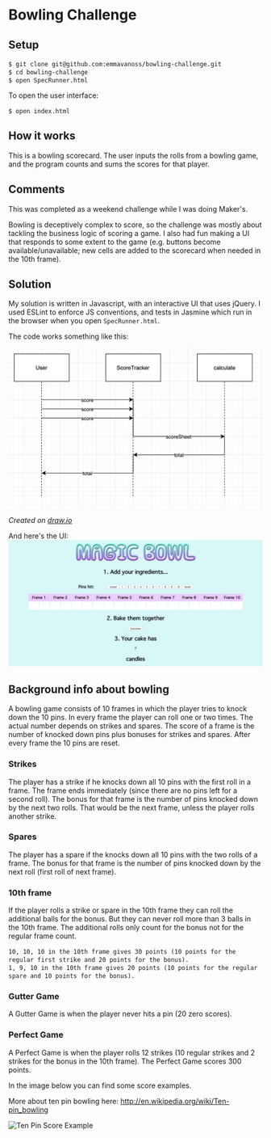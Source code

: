 # Bowling Challenge

## Setup

```
$ git clone git@github.com:emmavanoss/bowling-challenge.git
$ cd bowling-challenge
$ open SpecRunner.html
```

To open the user interface:
```
$ open index.html
```

## How it works

This is a bowling scorecard. The user inputs the rolls from a bowling game, and
the program counts and sums the scores for that player.

## Comments

This was completed as a weekend challenge while I was doing Maker's.

Bowling is deceptively complex to score, so the challenge was mostly about tackling the business logic of scoring a game. I also had fun making a UI that responds to some extent to the game (e.g. buttons become available/unavailable; new cells are added to the scorecard when needed in the 10th frame).

## Solution

My solution is written in Javascript, with an interactive UI that uses jQuery. I used ESLint to enforce JS conventions, and tests in Jasmine which run in the browser when you open `SpecRunner.html`.

The code works something like this:

![planning-diagram-2](images/planning-diagram-2.png)

_Created on [draw.io](https://www.draw.io/)_

And here's the UI:
![UI-screenshot](images/screenshot.png)

## Background info about bowling

A bowling game consists of 10 frames in which the player tries to knock down the 10 pins. In every frame the player can roll one or two times. The actual number depends on strikes and spares. The score of a frame is the number of knocked down pins plus bonuses for strikes and spares. After every frame the 10 pins are reset.

### Strikes

The player has a strike if he knocks down all 10 pins with the first roll in a frame. The frame ends immediately (since there are no pins left for a second roll). The bonus for that frame is the number of pins knocked down by the next two rolls. That would be the next frame, unless the player rolls another strike.

### Spares

The player has a spare if the knocks down all 10 pins with the two rolls of a frame. The bonus for that frame is the number of pins knocked down by the next roll (first roll of next frame).

### 10th frame

If the player rolls a strike or spare in the 10th frame they can roll the additional balls for the bonus. But they can never roll more than 3 balls in the 10th frame. The additional rolls only count for the bonus not for the regular frame count.

    10, 10, 10 in the 10th frame gives 30 points (10 points for the regular first strike and 20 points for the bonus).
    1, 9, 10 in the 10th frame gives 20 points (10 points for the regular spare and 10 points for the bonus).

### Gutter Game

A Gutter Game is when the player never hits a pin (20 zero scores).

### Perfect Game

A Perfect Game is when the player rolls 12 strikes (10 regular strikes and 2 strikes for the bonus in the 10th frame). The Perfect Game scores 300 points.

In the image below you can find some score examples.

More about ten pin bowling here: http://en.wikipedia.org/wiki/Ten-pin_bowling

![Ten Pin Score Example](images/example_ten_pin_scoring.png)

